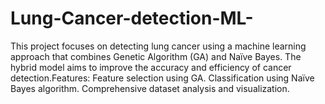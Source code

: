 # Lung-Cancer-detection-ML-
This project focuses on detecting lung cancer using a machine learning approach that combines Genetic Algorithm (GA) and Naïve Bayes. The hybrid model aims to improve the accuracy and efficiency of cancer detection.Features:  Feature selection using GA. Classification using Naïve Bayes algorithm. Comprehensive dataset analysis and visualization. 
